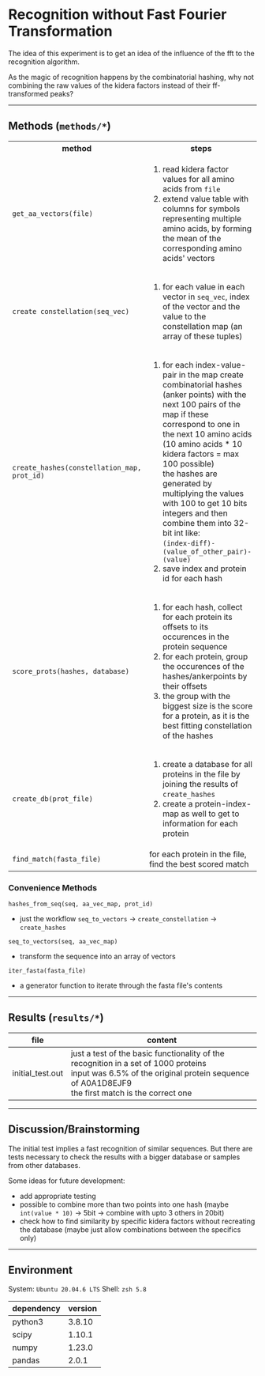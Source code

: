 # Recognition without Fast Fourier Transformation

The idea of this experiment is to get an idea of the influence of the fft to the recognition algorithm.

As the magic of recognition happens by the combinatorial hashing,
why not combining the raw values of the kidera factors instead of their ff-transformed peaks?

---
## Methods (`methods/*`)
<table>
    <th>method</th><th>steps</th>
    <tr>
        <td><code>get_aa_vectors(file)</code></td>
        <td>
            <ol>
                <li>read kidera factor values for all amino acids from <code>file</code></li>
                <li>extend value table with columns for symbols representing multiple amino acids, by forming the mean of the corresponding amino acids' vectors</li>
            </ol>
        </td>
    </tr>
    <tr>
        <td><code>create constellation(seq_vec)</code></td>
        <td>
            <ol>
                <li>for each value in each vector in <code>seq_vec</code>, index of the vector and the value to the constellation map (an array of these tuples)</li>
            </ol>
        </td>
    </tr>
    <tr>
        <td><code>create_hashes(constellation_map, prot_id)</code></td>
        <td>
            <ol>
                <li>
                    for each index-value-pair in the map create combinatorial hashes (anker points) with the next 100 pairs of the map if these correspond to one in the next 10 amino acids (10 amino acids * 10 kidera factors = max 100 possible)<br>
                    the hashes are generated by multiplying the values with 100 to get 10 bits integers and then combine them into 32-bit int like: <br><code>(index-diff)-(value_of_other_pair)-(value)</code>
                </li>
                <li>save index and protein id for each hash</li>
            </ol>
        </td>
    </tr>
    <tr>
        <td><code>score_prots(hashes, database)</code></td>
        <td>
            <ol>
                <li>for each hash, collect for each protein its offsets to its occurences in the protein sequence</li>
                <li>for each protein, group the occurences of the hashes/ankerpoints by their offsets</li>
                <li>the group with the biggest size is the score for a protein, as it is the best fitting constellation of the hashes</li>
            </ol>
        </td>
    </tr>
    <tr>
        <td><code>create_db(prot_file)</code></td>
        <td>
            <ol>
                <li>create a database for all proteins in the file by joining the results of <code>create_hashes</code></li>
                <li>create a protein-index-map as well to get to information for each protein</li>
            </ol>
        </td>
    </tr>
    <tr>
        <td><code>find_match(fasta_file)</code></td>
        <td>for each protein in the file, find the best scored match</td>
    </tr>
</table>

### Convenience Methods
`hashes_from_seq(seq, aa_vec_map, prot_id)`
 - just the workflow `seq_to_vectors` $\rightarrow$ `create_constellation` $\rightarrow$ `create_hashes`

`seq_to_vectors(seq, aa_vec_map)`
 - transform the sequence into an array of vectors

`iter_fasta(fasta_file)`
 - a generator function to iterate through the fasta file's contents

---
## Results (`results/*`)
|      file      |     content
|----------------|------------------
|initial_test.out|just a test of the basic functionality of the recognition in a set of 1000 proteins<br>input was 6.5% of the original protein sequence of A0A1D8EJF9<br>the first match is the correct one

---
## Discussion/Brainstorming
The initial test implies a fast recognition of similar sequences. But there are tests necessary to check the results with a bigger database or samples from other databases.

Some ideas for future development:
 - add appropriate testing
 - possible to combine more than two points into one hash (maybe `int(value * 10)` $\rightarrow$ 5bit $\rightarrow$ combine with upto 3 others in 20bit)
 - check how to find similarity by specific kidera factors without recreating the database (maybe just allow combinations between the specifics only)

---
## Environment

System: `Ubuntu 20.04.6 LTS`
Shell: `zsh 5.8`

| dependency | version |
|------------|---------|
|   python3  | 3.8.10  |
|    scipy   | 1.10.1  |
|    numpy   | 1.23.0  |
|   pandas   |  2.0.1  |

